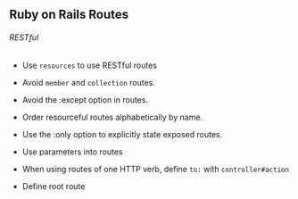## Ruby on Rails Routes

###### RESTful

* Use `resources` to use RESTful routes

* Avoid `member` and `collection` routes.

* Avoid the :except option in routes.

* Order resourceful routes alphabetically by name.

* Use the :only option to explicitly state exposed routes.

* Use parameters into routes

* When using routes of one HTTP verb, define `to:` with `controller#action`

* Define root route
